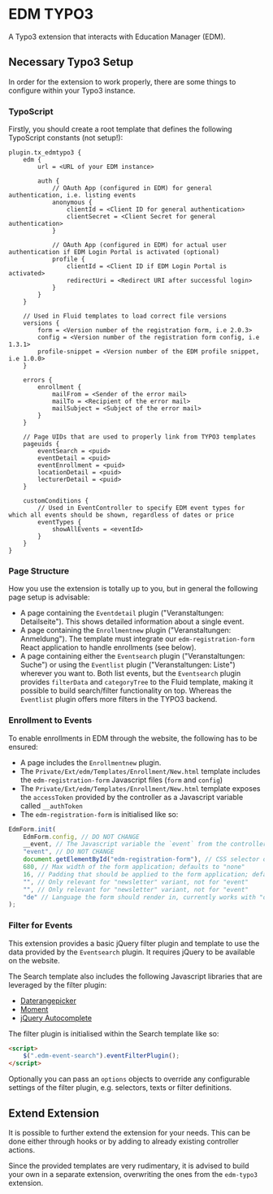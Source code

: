 # EDM TYPO3

A Typo3 extension that interacts with Education Manager (EDM).

## Necessary Typo3 Setup

In order for the extension to work properly, there are some things to configure within your Typo3 instance.

### TypoScript

Firstly, you should create a root template that defines the following TypoScript constants (not setup!):

```typoscript
plugin.tx_edmtypo3 {
    edm {
        url = <URL of your EDM instance>

        auth {
            // OAuth App (configured in EDM) for general authentication, i.e. listing events
            anonymous {
                clientId = <Client ID for general authentication>
                clientSecret = <Client Secret for general authentication>
            }
      
            // OAuth App (configured in EDM) for actual user authentication if EDM Login Portal is activated (optional)
            profile {
                clientId = <Client ID if EDM Login Portal is activated>
                redirectUri = <Redirect URI after successful login>
            }
        }
    }

    // Used in Fluid templates to load correct file versions
    versions {
        form = <Version number of the registration form, i.e 2.0.3>
        config = <Version number of the registration form config, i.e 1.3.1>
        profile-snippet = <Version number of the EDM profile snippet, i.e 1.0.0>
    }

    errors {
        enrollment {
            mailFrom = <Sender of the error mail>
            mailTo = <Recipient of the error mail>
            mailSubject = <Subject of the error mail>
        }
    }

    // Page UIDs that are used to properly link from TYPO3 templates
    pageuids {
        eventSearch = <puid>
        eventDetail = <puid>
        eventEnrollment = <puid>
        locationDetail = <puid>
        lecturerDetail = <puid>
    }

    customConditions {
        // Used in EventController to specify EDM event types for which all events should be shown, regardless of dates or price
        eventTypes {
            showAllEvents = <eventId>
        }
    }
}
```

### Page Structure

How you use the extension is totally up to you, but in general the following page setup is advisable:

- A page containing the `Eventdetail` plugin ("Veranstaltungen: Detailseite"). This shows detailed information about a single event.
- A page containing the `Enrollmentnew` plugin ("Veranstaltungen: Anmeldung"). The template must integrate our `edm-registration-form` React application to handle enrollments (see below).
- A page containing either the `Eventsearch` plugin ("Veranstaltungen: Suche") or using the `Eventlist` plugin ("Veranstaltungen: Liste") wherever you want to. Both list events, but the `Eventsearch` plugin provides `filterData` and `categoryTree` to the Fluid template, making it possible to build search/filter functionality on top. Whereas the `Eventlist` plugin offers more filters in the TYPO3 backend.

### Enrollment to Events

To enable enrollments in EDM through the website, the following has to be ensured:

- A page includes the `Enrollmentnew` plugin.
- The `Private/Ext/edm/Templates/Enrollment/New.html` template includes the `edm-registration-form` Javascript files (`form` and `config`)
- The `Private/Ext/edm/Templates/Enrollment/New.html` template exposes the `accessToken` provided by the controller as a Javascript variable called `__authToken`
- The `edm-registration-form` is initialised like so:

```javascript
EdmForm.init(
    EdmForm.config, // DO NOT CHANGE
    __event, // The Javascript variable the `event` from the controller is stored into
    "event", // DO NOT CHANGE
    document.getElementById("edm-registration-form"), // CSS selector of an HTML element the form is attached to
    680, // Max width of the form application; defaults to "none"
    16, // Padding that should be applied to the form application; defaults to 0
    "", // Only relevant for "newsletter" variant, not for "event"
    "", // Only relevant for "newsletter" variant, not for "event"
    "de" // Language the form should render in, currently works with "de", "en", "fr" and "es"; defaults to "de"
);
```

### Filter for Events

This extension provides a basic jQuery filter plugin and template to use the data provided by the `Eventsearch` plugin. It requires jQuery to be available on the website.

The Search template also includes the following Javascript libraries that are leveraged by the filter plugin:

- [Daterangepicker](https://www.daterangepicker.com/)
- [Moment](https://momentjs.com/)
- [jQuery Autocomplete](https://jqueryui.com/autocomplete/)

The filter plugin is initialised within the Search template like so:

```html
<script>
    $(".edm-event-search").eventFilterPlugin();
</script>
```

Optionally you can pass an `options` objects to override any configurable settings of the filter plugin, e.g. selectors, texts or filter definitions.

## Extend Extension

It is possible to further extend the extension for your needs. This can be done either through hooks or by adding to already existing controller actions.

Since the provided templates are very rudimentary, it is advised to build your own in a separate extension, overwriting the ones from the `edm-typo3` extension.
